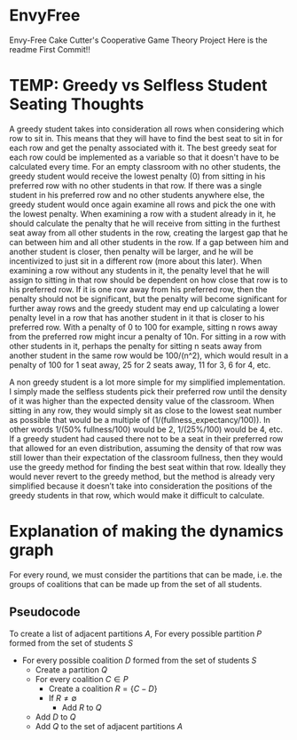 # EnvyFree
Envy-Free Cake Cutter's Cooperative Game Theory Project
Here is the readme First Commit!!


# TEMP: Greedy vs Selfless Student Seating Thoughts

A greedy student takes into consideration all rows when considering which row to sit in. This means that they will have to find the best seat to sit in for each row and get the penalty associated with it. The best greedy seat for each row could be implemented as a variable so that it doesn't have to be calculated every time. For an empty classroom with no other students, the greedy student would receive the lowest penalty (0) from sitting in his preferred row with no other students in that row. If there was a single student in his preferred row and no other students anywhere else, the greedy student would once again examine all rows and pick the one with the lowest penalty. When examining a row with a student already in it, he should calculate the penalty that he will receive from sitting in the furthest seat away from all other students in the row, creating the largest gap that he can between him and all other students in the row. If a gap between him and another student is closer, then penalty will be larger, and he will be incentivized to just sit in a different row (more about this later). When examining a row without any students in it, the penalty level that he will assign to sitting in that row should be dependent on how close that row is to his preferred row. If it is one row away from his preferred row, then the penalty should not be significant, but the penalty will become significant for further away rows and the greedy student may end up calculating a lower penalty level in a row that has another student in it that is closer to his preferred row. With a penalty of 0 to 100 for example, sitting n rows away from the preferred row might incur a penalty of 10n. For sitting in a row with other students in it, perhaps the penalty for sitting n seats away from another student in the same row would be 100/(n^2), which would result in a penalty of 100 for 1 seat away, 25 for 2 seats away, 11 for 3, 6 for 4, etc.

A non greedy student is a lot more simple for my simplified implementation. I simply made the selfless students pick their preferred row until the density of it was higher than the expected density value of the classroom. When sitting in any row, they would simply sit as close to the lowest seat number as possible that would be a multiple of (1/(fullness_expectancy/100)). In other words 1/(50% fullness/100) would be 2, 1/(25%/100) would be 4, etc. If a greedy student had caused there not to be a seat in their preferred row that allowed for an even distribution, assuming the density of that row was still lower than their expectation of the classroom fullness, then they would use the greedy method for finding the best seat within that row. Ideally they would never revert to the greedy method, but the method is already very simplified because it doesn’t take into consideration the positions of the greedy students in that row, which would make it difficult to calculate.


# Explanation of making the dynamics graph

For every round, we must consider the partitions that can be made, i.e. the groups of coalitions that can be made up from the set of all students.
## Pseudocode
To create a list of adjacent partitions $A$,
For every possible partition $P$ formed from the set of students $S$
- For every possible coalition $D$ formed from the set of students $S$
	- Create a partition $Q$ 
	- For every coalition $C \in P$
		- Create a coalition $R = \{ C - D\}$
		- If $R \neq \emptyset$
			- Add $R$ to $Q$ 
	- Add $D$ to $Q$ 
	- Add $Q$ to the set of adjacent partitions $A$
